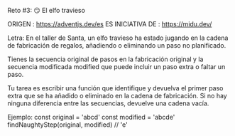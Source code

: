 Reto #3: 😏 El elfo travieso

ORIGEN : https://adventjs.dev/es
ES INICIATIVA DE : https://midu.dev/

Letra: 
En el taller de Santa, un elfo travieso ha estado jugando en la cadena de fabricación de regalos,
añadiendo o eliminando un paso no planificado.

Tienes la secuencia original de pasos en la fabricación original y la secuencia modificada modified
que puede incluir un paso extra o faltar un paso.

Tu tarea es escribir una función que identifique y devuelva el primer paso extra que se ha añadido
o eliminado en la cadena de fabricación. Si no hay ninguna diferencia entre las secuencias, devuelve
una cadena vacía.

Ejemplo:
const original = 'abcd'
const modified = 'abcde'
findNaughtyStep(original, modified) // 'e'
